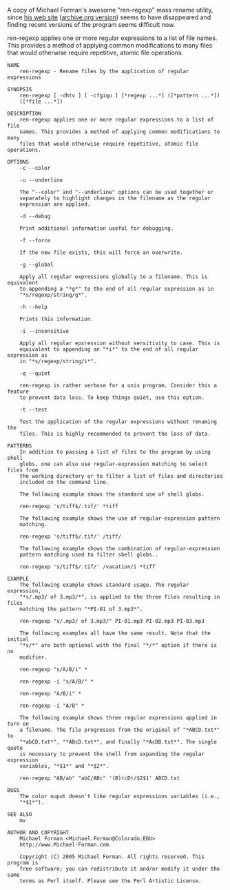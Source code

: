 A copy of Michael Forman's awesome "ren-regexp" mass rename utility, since [his
web site](http://www.michael-forman.com/perl/ren-regexp.html) ([archive.org
version](http://replay.waybackmachine.org/20090223051758/http://michael-forman.com/perl/ren-regexp.html))
seems to have disappeared and finding recent versions of the program seems
difficult now.

ren-regexp applies one or more regular expressions to a list of file names.
This provides a method of applying common modifications to many files that
would otherwise require repetitive, atomic file operations.

    NAME
        ren-regexp - Rename files by the application of regular expressions
    
    SYNOPSIS
        ren-regexp [ -dhtv ] [ -cfgiqu ] [*regexp ...*] ([*pattern ...*])
        ([*file ...*])
    
    DESCRIPTION
        ren-regexp applies one or more regular expressions to a list of file
        names. This provides a method of applying common modifications to many
        files that would otherwise require repetitive, atomic file operations.
    
    OPTIONS
        -c --color
    
        -u --underline
    
        The "--color" and "--underline" options can be used together or
        separately to highlight changes in the filename as the regular
        expression are applied.
    
        -d --debug
    
        Print additional information useful for debugging.
    
        -f --force
    
        If the new file exists, this will force an overwrite.
    
        -g --global
    
        Apply all regular expressions globally to a filename. This is equivalent
        to appending a "*g*" to the end of all regular expression as in
        "*s/regexp/string/g*".
    
        -h --help
    
        Prints this information.
    
        -i --insensitive
    
        Apply all regular epxression without sensitivity to case. This is
        equivalent to appending an "*i*" to the end of all regular expression as
        in "*s/regexp/string/i*".
    
        -q --quiet
    
        ren-regexp is rather verbose for a unix program. Consider this a feature
        to prevent data loss. To keep things quiet, use this option.
    
        -t --test
    
        Test the application of the regular expressions without renaming the
        files. This is highly recommended to prevent the loss of data.
    
    PATTERNS
        In addition to passing a list of files to the program by using shell
        globs, one can also use regular-expression matching to select files from
        the working directory or to filter a list of files and directories
        included on the command line.
    
        The following example shows the standard use of shell globs.
    
        ren-regexp 's/tiff$/.tif/' *tiff
    
        The following example shows the use of regular-expression pattern
        matching.
    
        ren-regexp 's/tiff$/.tif/' /tiff/
    
        The following example shows the combination of regular-expression
        pattern matching used to filter shell globs..
    
        ren-regexp 's/tiff$/.tif/' /vacation/i *tiff
    
    EXAMPLE
        The following example shows standard usage. The regular expression,
        "*s/.mp3/ of 3.mp3/*", is applied to the three files resulting in files
        matching the pattern "*PI-01 of 3.mp3*".
    
        ren-regexp "s/.mp3/ of 3.mp3/" PI-01.mp3 PI-02.mp3 PI-03.mp3
    
        The following examples all have the same result. Note that the initial
        "*s/*" are both optional with the final "*/*" option if there is no
        modifier.
    
        ren-regexp "s/A/B/i" *
    
        ren-regexp -i "s/A/B/" *
    
        ren-regexp "A/B/i" *
    
        ren-regexp -i "A/B" *
    
        The following example shows three regular expressions applied in turn on
        a filename. The file progresses from the original of "*ABCD.txt*" to
        "*abCD.txt*", "*ABcD.txt*", and finally "*AcDB.txt*". The single quote
        is necessary to prevent the shell from expanding the regular expression
        variables, "*$1*" and "*$2*".
    
        ren-regexp "AB/ab" "abC/ABc" '(B)(cD)/$2$1' ABCD.txt
    
    BUGS
        The color ouput doesn't like regular expressions variables (i.e.,
        "*$1*").
    
    SEE ALSO
        mv
    
    AUTHOR AND COPYRIGHT
        Michael Forman <Michael.Forman@Colorado.EDU>
        http://www.Michael-Forman.com
    
        Copyright (C) 2005 Michael Forman. All rights reserved. This program is
        free software; you can redistribute it and/or modify it under the same
        terms as Perl itself. Please see the Perl Artistic License.
